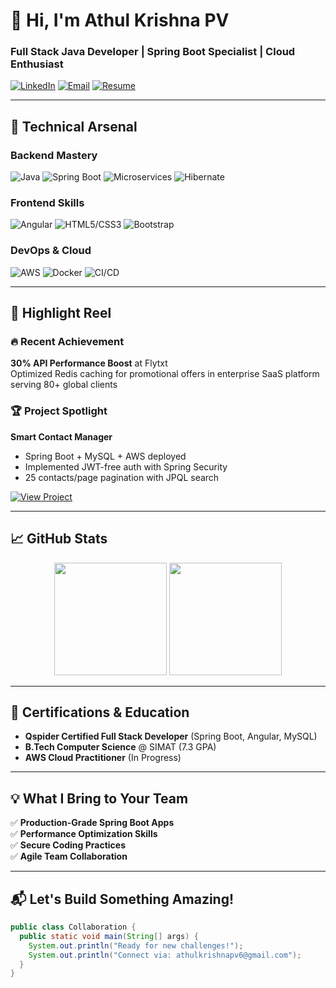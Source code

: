 # 👋 Hi, I'm Athul Krishna PV 
### Full Stack Java Developer | Spring Boot Specialist | Cloud Enthusiast

[![LinkedIn](https://img.shields.io/badge/LinkedIn-Connect-%230A66C2?style=flat&logo=linkedin)](https://www.linkedin.com/in/athulkrishnapv)
[![Email](https://img.shields.io/badge/Email-Contact-%23D14836?style=flat&logo=gmail)](mailto:athulkrishnapv6@gmail.com)
[![Resume](https://img.shields.io/badge/Resume-Download-%2300A98F?style=flat)](Athul_Krishna_Pv_2025.pdf)

---

## 🚀 Technical Arsenal

### Backend Mastery
![Java](https://img.shields.io/badge/Java-Expert-%23ED8B00?logo=openjdk&logoColor=white)
![Spring Boot](https://img.shields.io/badge/Spring_Boot-Pro-%236DB33F?logo=springboot)
![Microservices](https://img.shields.io/badge/Microservices-Architect-%230052CC?logo=spring)
![Hibernate](https://img.shields.io/badge/Hibernate-ORM-%2359666C?logo=hibernate)

### Frontend Skills
![Angular](https://img.shields.io/badge/Angular-Intermediate-%23DD0031?logo=angular)
![HTML5/CSS3](https://img.shields.io/badge/HTML5/CSS3-Pro-%23E34F26?logo=html5)
![Bootstrap](https://img.shields.io/badge/Bootstrap-5-%237952B3?logo=bootstrap)

### DevOps & Cloud
![AWS](https://img.shields.io/badge/AWS-Certified-%23232F3E?logo=amazonaws)
![Docker](https://img.shields.io/badge/Docker-Containerized-%232496ED?logo=docker)
![CI/CD](https://img.shields.io/badge/CI/CD-Pipelines-%230055A8?logo=githubactions)

---

## 💼 Highlight Reel

### 🔥 Recent Achievement
**30% API Performance Boost** at Flytxt  
Optimized Redis caching for promotional offers in enterprise SaaS platform serving 80+ global clients

### 🏆 Project Spotlight
**Smart Contact Manager**  
- Spring Boot + MySQL + AWS deployed  
- Implemented JWT-free auth with Spring Security  
- 25 contacts/page pagination with JPQL search  

[![View Project](https://img.shields.io/badge/View_Project-GitHub-%23181717?logo=github)](https://github.com/athul2k2/smart-contact-manager)

---

## 📈 GitHub Stats

<div align="center">
  <img height="180em" src="https://github-readme-stats.vercel.app/api?username=athul2k2&show_icons=true&theme=radical&count_private=true" />
  <img height="180em" src="https://github-readme-stats.vercel.app/api/top-langs/?username=athul2k2&layout=compact&theme=radical" />
</div>

---

## 🏅 Certifications & Education
- **Qspider Certified Full Stack Developer** (Spring Boot, Angular, MySQL)  
- **B.Tech Computer Science** @ SIMAT (7.3 GPA)  
- **AWS Cloud Practitioner** (In Progress)  

---

## 💡 What I Bring to Your Team
✅ **Production-Grade Spring Boot Apps**  
✅ **Performance Optimization Skills**  
✅ **Secure Coding Practices**  
✅ **Agile Team Collaboration**  

---

## 📬 Let's Build Something Amazing!
```java
public class Collaboration {
  public static void main(String[] args) {
    System.out.println("Ready for new challenges!");
    System.out.println("Connect via: athulkrishnapv6@gmail.com");
  }
}
